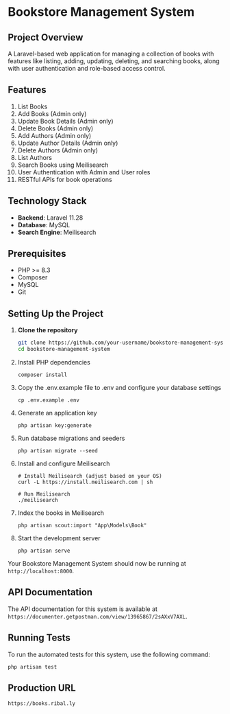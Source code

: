 # Bookstore Management System

## Project Overview

A Laravel-based web application for managing a collection of books with features like listing, adding, updating,
deleting, and searching books, along with user authentication and role-based access control.

## Features

1. List Books
2. Add Books (Admin only)
3. Update Book Details (Admin only)
4. Delete Books (Admin only)
5. Add Authors (Admin only)
6. Update Author Details (Admin only)
7. Delete Authors (Admin only)
8. List Authors
9. Search Books using Meilisearch
10. User Authentication with Admin and User roles
11. RESTful APIs for book operations

## Technology Stack

- **Backend**: Laravel 11.28
- **Database**: MySQL
- **Search Engine**: Meilisearch

## Prerequisites

- PHP >= 8.3
- Composer
- MySQL
- Git

## Setting Up the Project

1. **Clone the repository**
   ```sh
   git clone https://github.com/your-username/bookstore-management-system.git
   cd bookstore-management-system
   ```

2. Install PHP dependencies
   ```
   composer install
   ```

3. Copy the .env.example file to .env and configure your database settings
   ```
   cp .env.example .env
   ```

4. Generate an application key

   ```
   php artisan key:generate
   ```

5. Run database migrations and seeders
   ```
   php artisan migrate --seed
   ```

6. Install and configure Meilisearch
   ```
   # Install Meilisearch (adjust based on your OS)
   curl -L https://install.meilisearch.com | sh

   # Run Meilisearch
   ./meilisearch
   ```

7. Index the books in Meilisearch
   ```
   php artisan scout:import "App\Models\Book"
   ```

8. Start the development server
   ```
   php artisan serve
   ```

Your Bookstore Management System should now be running at `http://localhost:8000`.

## API Documentation

The API documentation for this system is available at `https://documenter.getpostman.com/view/13965867/2sAXxV7AXL`.

## Running Tests

To run the automated tests for this system, use the following command:

```
php artisan test
```


## Production URL

```
https://books.ribal.ly
```
